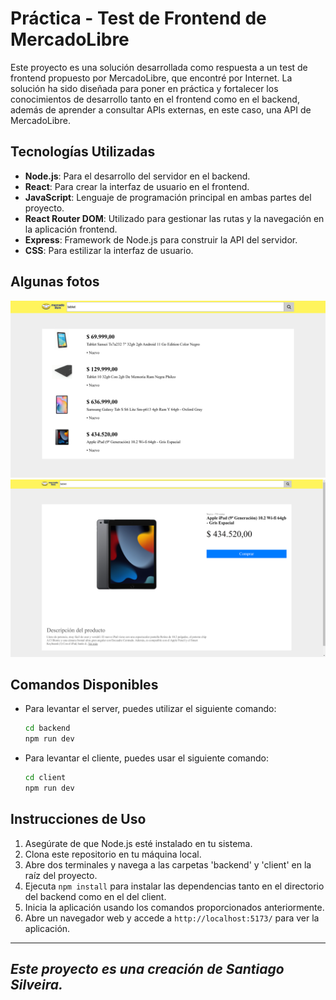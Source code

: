 # Práctica - Test de Frontend de MercadoLibre

Este proyecto es una solución desarrollada como respuesta a un test de frontend propuesto por MercadoLibre, que encontré por Internet. La solución ha sido diseñada para poner en práctica y fortalecer los conocimientos de desarrollo tanto en el frontend como en el backend, además de aprender a consultar APIs externas, en este caso, una API de MercadoLibre.

## Tecnologías Utilizadas

- **Node.js**: Para el desarrollo del servidor en el backend.
- **React**: Para crear la interfaz de usuario en el frontend.
- **JavaScript**: Lenguaje de programación principal en ambas partes del proyecto.
- **React Router DOM**: Utilizado para gestionar las rutas y la navegación en la aplicación frontend.
- **Express**: Framework de Node.js para construir la API del servidor.
- **CSS**: Para estilizar la interfaz de usuario.

## Algunas fotos

![Example Image](photos/photo1.png)
![Example Image](photos/photo2.png)

## Comandos Disponibles

- Para levantar el server, puedes utilizar el siguiente comando:

  ```bash
  cd backend
  npm run dev
  ```

- Para levantar el cliente, puedes usar el siguiente comando:

  ```bash
  cd client
  npm run dev
  ```

## Instrucciones de Uso

1. Asegúrate de que Node.js esté instalado en tu sistema.
2. Clona este repositorio en tu máquina local.
3. Abre dos terminales y navega a las carpetas 'backend' y 'client' en la raíz del proyecto.
4. Ejecuta `npm install` para instalar las dependencias tanto en el directorio del backend como en el del client.
5. Inicia la aplicación usando los comandos proporcionados anteriormente.
6. Abre un navegador web y accede a `http://localhost:5173/` para ver la aplicación.

---

*Este proyecto es una creación de Santiago Silveira.*
---
